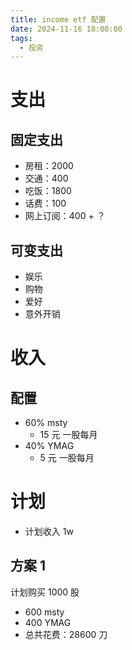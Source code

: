 ```yaml
---
title: income etf 配置
date: 2024-11-16 18:00:00
tags:
  - 投资
---
```


# 支出

## 固定支出

- 房租：2000
- 交通：400
- 吃饭：1800
- 话费：100
- 网上订阅：400 + ？

<!-- more -->

## 可变支出

- 娱乐
- 购物
- 爱好
- 意外开销

# 收入

## 配置

- 60% msty
  - 15 元 一股每月
- 40% YMAG
  - 5 元 一股每月

# 计划

- 计划收入 1w

## 方案 1

计划购买 1000 股

- 600 msty
- 400 YMAG
- 总共花费：28600 刀
